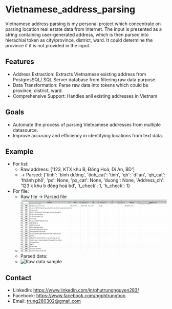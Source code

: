 # Vietnamese_address_parsing
Vietnamese address parsing is my personal project which concentrate on parsing location real estate data from Internet.
The input is presented as a string containing user-generated address, which is then parsed into hierachial token as city/province, district, ward.
It could determine the province if it is not provided in the input. 
## Features
-  Address Extraction: Extracts Vietnamese existing address from PostgresSQL/ SQL Server database from filtering raw data purpose.
-  Data Transformation: Parse raw data into tokens which could be province, district, ward.
-  Comprehensive Support: Handles anll existing addresses in Vietnam
## Goals
- Automate the process of parsing Vietnamese addresses from multiple datasource.
- Improve accuracy and efficiency in identifying locations from text data.
## Example
- For list:
  - Raw address: ['123, KTX khu B, Đông Hoà, Dĩ An, BD']
  - -> Parsed: {'tinh': 'bình dương', 'tinh_cat': 'tỉnh', 'qh': 'dĩ an', 'qh_cat': 'thành phố', 'px': None, 'px_cat': None, 'duong': None, 'Address_ch': '123 k khu b đông hoà bd', 't_check': 1, 'h_check': 1}
- For file:
  - Raw file -> Parsed file
  - ![Raw data sample](raw_excel_data.png)
  - Parsed data:
  -  ![Raw data sample](parsed_excel_data.png) 
## Contact
- LinkedIn: https://www.linkedin.com/in/phutrungnguyen283/ 
- Facebook: https://www.facebook.com/ngphtrungboo 
- Email: trung280302@gmail.com 
